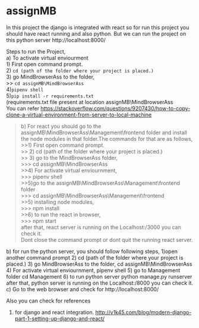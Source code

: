 # assignMB

In this project the django is integrated with react so for run this project you should have react running and also python. But we can run the project on this python server http://localhost:8000/   

Steps to run the Project,  
 a) To activate virtual enviourment  
    1) First open command prompt.  
    2) `cd (path of the folder where your project is placed.)`  
    3) go MindBrowserAss to the folder,  
           >> `cd assignMB\MindBrowserAss`  
    4)`pipenv shell`  
    5)`pip install -r requirements.txt`  
    (requirements.txt file present at location assignMB\MindBrowserAss  
You can refer https://stackoverflow.com/questions/9207430/how-to-copy-clone-a-virtual-environment-from-server-to-local-machine  

    
    
>b) For react you should go to the assignMB\MindBrowserAss\Management\frontend folder and install the node modules in that folder.The           commands for that are as follows,  
            >>1) First open command prompt.  
           >> 2) cd (path of the folder where your project is placed.)  
           >> 3) go  to the MindBrowserAss folder,  
              >>> cd assignMB\MindBrowserAss  
            >>4) For activate virtual enviournment,  
              >>>  pipenv shell  
            >>5)go to the assignMB\MindBrowserAss\Management\frontend folder  
              >>>  cd assignMB\MindBrowserAss\Management\frontend   
            >>5) installing node modules,  
              >>>  npm install  
            >>6)  to run the react in browser,  
              >>>  npm start  
            after that, react server is running on the Localhost:/3000 you can check it.  
            Dont close the command prompt or dont quit the running react server.  


b) for run the python server, you should follow following steps,
    1)open another command prompt
    2) cd (path of the folder where your project is placed.)
    3) go MindBrowserAss to the folder,
         cd assignMB\MindBrowserAss
    4) For activate virtual enviournment,
          pipenv shell
     5) go to Management folder
        cd Management
     6) to run python server
        python manage.py runserver
      after that, python server is running on the Localhost:/8000 you can check it.
c) Go to the web browser and check for http://localhost:8000/ 
        
  Also you can check for references 
  1) for django and react integration.
         http://v1k45.com/blog/modern-django-part-1-setting-up-django-and-react/
         
 
     

      

